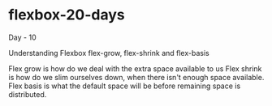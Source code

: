 # flexbox-20-days

Day - 10

Understanding Flexbox flex-grow, flex-shrink and flex-basis

Flex grow is how do we deal with the extra space available to us 
Flex shrink is how do we slim ourselves down, when there isn't enough space available.
Flex basis is what the default space will be before remaining space is distributed.
